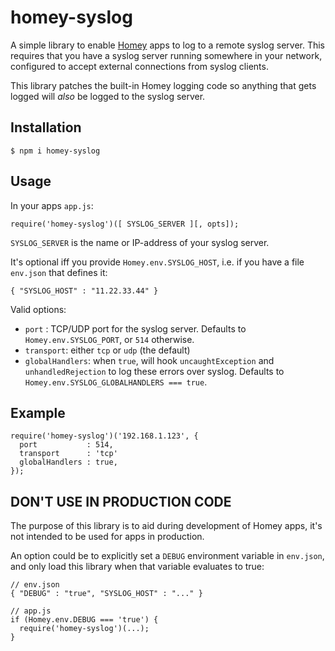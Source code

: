 # homey-syslog

A simple library to enable [Homey](https://www.athom.com/) apps to log to a remote syslog server. This requires that you have a syslog server running somewhere in your network, configured to accept external connections from syslog clients.

This library patches the built-in Homey logging code so anything that gets logged will _also_ be logged to the syslog server.

## Installation

```
$ npm i homey-syslog
```

## Usage

In your apps `app.js`:
```
require('homey-syslog')([ SYSLOG_SERVER ][, opts]);
```

`SYSLOG_SERVER` is the name or IP-address of your syslog server.

It's optional iff you provide `Homey.env.SYSLOG_HOST`, i.e. if you have a file `env.json` that defines it:

```
{ "SYSLOG_HOST" : "11.22.33.44" }
```

Valid options:
* `port` : TCP/UDP port for the syslog server. Defaults to `Homey.env.SYSLOG_PORT`, or `514` otherwise.
* `transport`: either `tcp` or `udp` (the default)
* `globalHandlers`: when `true`, will hook `uncaughtException` and `unhandledRejection` to log these errors over syslog. Defaults to `Homey.env.SYSLOG_GLOBALHANDLERS === true`.

## Example

```
require('homey-syslog')('192.168.1.123', {
  port           : 514,
  transport      : 'tcp'
  globalHandlers : true,
});
```

## DON'T USE IN PRODUCTION CODE

The purpose of this library is to aid during development of Homey apps, it's not intended to be used for apps in production.

An option could be to explicitly set a `DEBUG` environment variable in `env.json`, and only load this library when that variable evaluates to true:
```
// env.json
{ "DEBUG" : "true", "SYSLOG_HOST" : "..." }

// app.js
if (Homey.env.DEBUG === 'true') {
  require('homey-syslog')(...);
}
```
